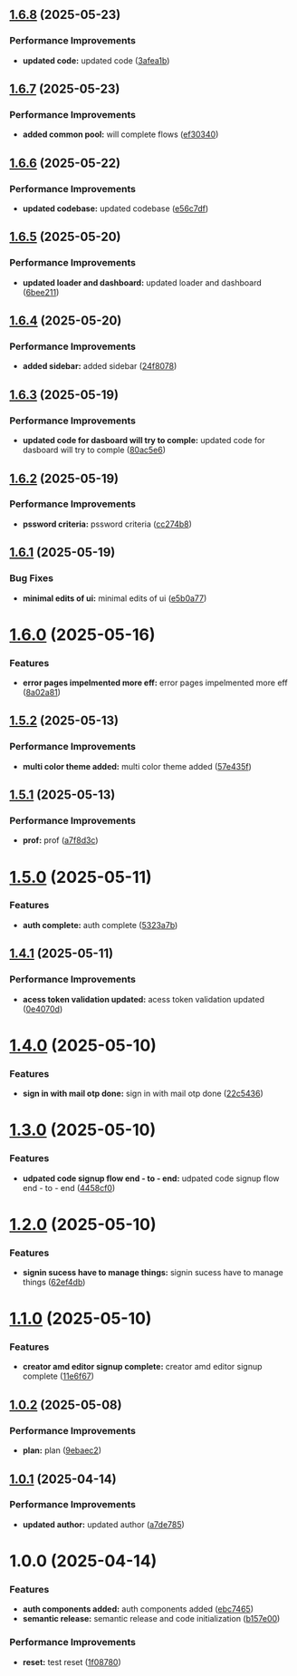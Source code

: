 ## [1.6.8](https://github.com/leocodeio-spectral/spectral-ui/compare/v1.6.7...v1.6.8) (2025-05-23)


### Performance Improvements

* **updated code:** updated code ([3afea1b](https://github.com/leocodeio-spectral/spectral-ui/commit/3afea1b98e9c5c6b3bcb25a1eaa9b504db5b03cf))

## [1.6.7](https://github.com/leocodeio-spectral/spectral-ui/compare/v1.6.6...v1.6.7) (2025-05-23)


### Performance Improvements

* **added common pool:** will complete flows ([ef30340](https://github.com/leocodeio-spectral/spectral-ui/commit/ef30340c584f93149a556de9f00250f18ce19f27))

## [1.6.6](https://github.com/leocodeio-spectral/spectral-ui/compare/v1.6.5...v1.6.6) (2025-05-22)


### Performance Improvements

* **updated codebase:** updated codebase ([e56c7df](https://github.com/leocodeio-spectral/spectral-ui/commit/e56c7df65cb59444e455923058581331737187ef))

## [1.6.5](https://github.com/leocodeio-spectral/spectral-ui/compare/v1.6.4...v1.6.5) (2025-05-20)


### Performance Improvements

* **updated loader and dashboard:** updated loader and dashboard ([6bee211](https://github.com/leocodeio-spectral/spectral-ui/commit/6bee2118da38900d6e055a972628bc4ae4462ee8))

## [1.6.4](https://github.com/leocodeio-spectral/spectral-ui/compare/v1.6.3...v1.6.4) (2025-05-20)


### Performance Improvements

* **added sidebar:** added sidebar ([24f8078](https://github.com/leocodeio-spectral/spectral-ui/commit/24f8078dd7bdb4bde0de75a7c9a8176693ca2605))

## [1.6.3](https://github.com/leocodeio-spectral/spectral-ui/compare/v1.6.2...v1.6.3) (2025-05-19)


### Performance Improvements

* **updated code for dasboard will try to comple:** updated code for dasboard will try to comple ([80ac5e6](https://github.com/leocodeio-spectral/spectral-ui/commit/80ac5e6dd5e2f729e8d228e6d6913e60db2fa0d4))

## [1.6.2](https://github.com/leocodeio-spectral/spectral-ui/compare/v1.6.1...v1.6.2) (2025-05-19)


### Performance Improvements

* **pssword criteria:** pssword criteria ([cc274b8](https://github.com/leocodeio-spectral/spectral-ui/commit/cc274b8b640a1bde600a1b08446f48ebea3787d0))

## [1.6.1](https://github.com/leocodeio-spectral/spectral-ui/compare/v1.6.0...v1.6.1) (2025-05-19)


### Bug Fixes

* **minimal edits of ui:** minimal edits of ui ([e5b0a77](https://github.com/leocodeio-spectral/spectral-ui/commit/e5b0a77fcfec46f8ebfa5f37178f5392886f8be3))

# [1.6.0](https://github.com/leocodeio-spectral/spectral-ui/compare/v1.5.2...v1.6.0) (2025-05-16)


### Features

* **error pages impelmented more eff:** error pages impelmented more eff ([8a02a81](https://github.com/leocodeio-spectral/spectral-ui/commit/8a02a81860bf9a709d527cbb988b59001bdc3f2a))

## [1.5.2](https://github.com/leocodeio-spectral/spectral-ui/compare/v1.5.1...v1.5.2) (2025-05-13)


### Performance Improvements

* **multi color theme added:** multi color theme added ([57e435f](https://github.com/leocodeio-spectral/spectral-ui/commit/57e435f675e8a5bcefc4a05eb25ac5005dd8fb44))

## [1.5.1](https://github.com/leocodeio-spectral/spectral-ui/compare/v1.5.0...v1.5.1) (2025-05-13)


### Performance Improvements

* **prof:** prof ([a7f8d3c](https://github.com/leocodeio-spectral/spectral-ui/commit/a7f8d3c99aa68770ff3ff2a007a0f8fd496dccdb))

# [1.5.0](https://github.com/leocodeio-spectral/spectral-ui/compare/v1.4.1...v1.5.0) (2025-05-11)


### Features

* **auth complete:** auth complete ([5323a7b](https://github.com/leocodeio-spectral/spectral-ui/commit/5323a7b18b638f27fda8b45a7ff89e5c66ce1d0b))

## [1.4.1](https://github.com/leocodeio-spectral/spectral-ui/compare/v1.4.0...v1.4.1) (2025-05-11)


### Performance Improvements

* **acess token validation updated:** acess token validation updated ([0e4070d](https://github.com/leocodeio-spectral/spectral-ui/commit/0e4070d504a4ea7654cfd17b0f5a85442c1ac4df))

# [1.4.0](https://github.com/leocodeio-spectral/spectral-ui/compare/v1.3.0...v1.4.0) (2025-05-10)


### Features

* **sign in with mail otp done:** sign in with mail otp done ([22c5436](https://github.com/leocodeio-spectral/spectral-ui/commit/22c5436063f21b4b1bf9c3e745a913c9da1f580e))

# [1.3.0](https://github.com/leocodeio-spectral/spectral-ui/compare/v1.2.0...v1.3.0) (2025-05-10)


### Features

* **udpated code signup flow end - to - end:** udpated code signup flow end - to - end ([4458cf0](https://github.com/leocodeio-spectral/spectral-ui/commit/4458cf01620ada1b2c5049708477e5f56ab636b9))

# [1.2.0](https://github.com/leocodeio-spectral/spectral-ui/compare/v1.1.0...v1.2.0) (2025-05-10)


### Features

* **signin sucess have to manage things:** signin sucess have to manage things ([62ef4db](https://github.com/leocodeio-spectral/spectral-ui/commit/62ef4db4bd2e766739289f7835623e54dc14577e))

# [1.1.0](https://github.com/leocodeio-spectral/spectral-ui/compare/v1.0.2...v1.1.0) (2025-05-10)


### Features

* **creator amd editor signup complete:** creator amd editor signup complete ([11e6f67](https://github.com/leocodeio-spectral/spectral-ui/commit/11e6f671bff868306304a0f2588e7d7643605c97))

## [1.0.2](https://github.com/leocodeio-spectral/spectral-ui/compare/v1.0.1...v1.0.2) (2025-05-08)


### Performance Improvements

* **plan:** plan ([9ebaec2](https://github.com/leocodeio-spectral/spectral-ui/commit/9ebaec2abb57dc8e8395b0783ecb102d02126f0d))

## [1.0.1](https://github.com/leocodeio-spectral/spectral-ui/compare/v1.0.0...v1.0.1) (2025-04-14)


### Performance Improvements

* **updated author:** updated author ([a7de785](https://github.com/leocodeio-spectral/spectral-ui/commit/a7de7856df0c2ad40c5f83d4e822fc3ff15f15e3))

# 1.0.0 (2025-04-14)


### Features

* **auth components added:** auth components added ([ebc7465](https://github.com/leocodeio-spectral/spectral-ui/commit/ebc74652e40ca801b40e5e02220a91996f17d04c))
* **semantic release:** semantic release and code initialization ([b157e00](https://github.com/leocodeio-spectral/spectral-ui/commit/b157e00b5c22103d0dfa6abf55b74be74e964b09))


### Performance Improvements

* **reset:** test reset ([1f08780](https://github.com/leocodeio-spectral/spectral-ui/commit/1f0878006362284e91d83a075575b6b69af0235f))
